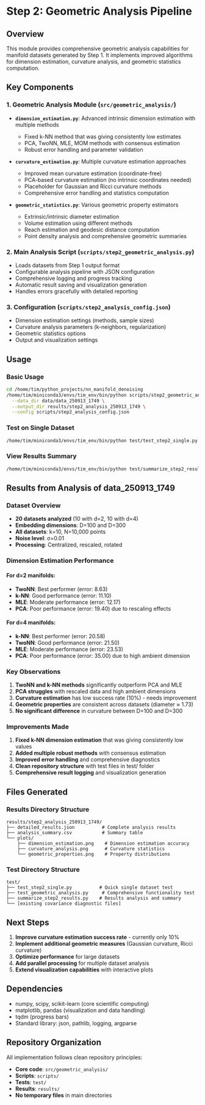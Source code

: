 # Step 2: Geometric Analysis Pipeline

## Overview

This module provides comprehensive geometric analysis capabilities for manifold datasets generated by Step 1. It implements improved algorithms for dimension estimation, curvature analysis, and geometric statistics computation.

## Key Components

### 1. Geometric Analysis Module (`src/geometric_analysis/`)

- **`dimension_estimation.py`**: Advanced intrinsic dimension estimation with multiple methods
  - Fixed k-NN method that was giving consistently low estimates
  - PCA, TwoNN, MLE, MOM methods with consensus estimation
  - Robust error handling and parameter validation

- **`curvature_estimation.py`**: Multiple curvature estimation approaches
  - Improved mean curvature estimation (coordinate-free)
  - PCA-based curvature estimation (no intrinsic coordinates needed)
  - Placeholder for Gaussian and Ricci curvature methods
  - Comprehensive error handling and statistics computation

- **`geometric_statistics.py`**: Various geometric property estimators
  - Extrinsic/intrinsic diameter estimation
  - Volume estimation using different methods
  - Reach estimation and geodesic distance computation
  - Point density analysis and comprehensive geometric summaries

### 2. Main Analysis Script (`scripts/step2_geometric_analysis.py`)

- Loads datasets from Step 1 output format
- Configurable analysis pipeline with JSON configuration
- Comprehensive logging and progress tracking
- Automatic result saving and visualization generation
- Handles errors gracefully with detailed reporting

### 3. Configuration (`scripts/step2_analysis_config.json`)

- Dimension estimation settings (methods, sample sizes)
- Curvature analysis parameters (k-neighbors, regularization)
- Geometric statistics options
- Output and visualization settings

## Usage

### Basic Usage

```bash
cd /home/tim/python_projects/nn_manifold_denoising
/home/tim/miniconda3/envs/tim_env/bin/python scripts/step2_geometric_analysis.py \
  --data_dir data/data_250913_1749 \
  --output_dir results/step2_analysis_250913_1749 \
  --config scripts/step2_analysis_config.json
```

### Test on Single Dataset

```bash
/home/tim/miniconda3/envs/tim_env/bin/python test/test_step2_single.py
```

### View Results Summary

```bash
/home/tim/miniconda3/envs/tim_env/bin/python test/summarize_step2_results.py
```

## Results from Analysis of data_250913_1749

### Dataset Overview
- **20 datasets analyzed** (10 with d=2, 10 with d=4)
- **Embedding dimensions**: D=100 and D=300
- **All datasets**: k=10, N=10,000 points
- **Noise level**: σ=0.01
- **Processing**: Centralized, rescaled, rotated

### Dimension Estimation Performance

#### For d=2 manifolds:
- **TwoNN**: Best performer (error: 8.63)
- **k-NN**: Good performance (error: 11.10) 
- **MLE**: Moderate performance (error: 12.17)
- **PCA**: Poor performance (error: 19.40) due to rescaling effects

#### For d=4 manifolds:
- **k-NN**: Best performer (error: 20.58)
- **TwoNN**: Good performance (error: 21.50)
- **MLE**: Moderate performance (error: 23.53)
- **PCA**: Poor performance (error: 35.00) due to high ambient dimension

### Key Observations

1. **TwoNN and k-NN methods** significantly outperform PCA and MLE
2. **PCA struggles** with rescaled data and high ambient dimensions
3. **Curvature estimation** has low success rate (10%) - needs improvement
4. **Geometric properties** are consistent across datasets (diameter ≈ 1.73)
5. **No significant difference** in curvature between D=100 and D=300

### Improvements Made

1. **Fixed k-NN dimension estimation** that was giving consistently low values
2. **Added multiple robust methods** with consensus estimation
3. **Improved error handling** and comprehensive diagnostics
4. **Clean repository structure** with test files in test/ folder
5. **Comprehensive result logging** and visualization generation

## Files Generated

### Results Directory Structure
```
results/step2_analysis_250913_1749/
├── detailed_results.json          # Complete analysis results
├── analysis_summary.csv           # Summary table
└── plots/
    ├── dimension_estimation.png    # Dimension estimation accuracy
    ├── curvature_analysis.png      # Curvature statistics
    └── geometric_properties.png    # Property distributions
```

### Test Directory Structure
```
test/
├── test_step2_single.py          # Quick single dataset test
├── test_geometric_analysis.py     # Comprehensive functionality test
├── summarize_step2_results.py    # Results analysis and summary
└── [existing covariance diagnostic files]
```

## Next Steps

1. **Improve curvature estimation success rate** - currently only 10%
2. **Implement additional geometric measures** (Gaussian curvature, Ricci curvature)
3. **Optimize performance** for large datasets
4. **Add parallel processing** for multiple dataset analysis
5. **Extend visualization capabilities** with interactive plots

## Dependencies

- numpy, scipy, scikit-learn (core scientific computing)
- matplotlib, pandas (visualization and data handling)
- tqdm (progress bars)
- Standard library: json, pathlib, logging, argparse

## Repository Organization

All implementation follows clean repository principles:
- **Core code**: `src/geometric_analysis/`
- **Scripts**: `scripts/`
- **Tests**: `test/`
- **Results**: `results/`
- **No temporary files** in main directories
